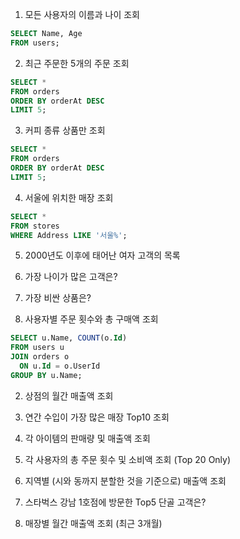 1. 모든 사용자의 이름과 나이 조회

```sql
SELECT Name, Age
FROM users;
```

2. 최근 주문한 5개의 주문 조회

```sql
SELECT *
FROM orders
ORDER BY orderAt DESC
LIMIT 5;
```

3. 커피 종류 상품만 조회

```sql
SELECT *
FROM orders
ORDER BY orderAt DESC
LIMIT 5;
```

4. 서울에 위치한 매장 조회

```sql
SELECT *
FROM stores
WHERE Address LIKE '서울%';
```

5. 2000년도 이후에 태어난 여자 고객의 목록
6. 가장 나이가 많은 고객은?
7. 가장 비싼 상품은?

8. 사용자별 주문 횟수와 총 구매액 조회

```sql
SELECT u.Name, COUNT(o.Id)
FROM users u
JOIN orders o
  ON u.Id = o.UserId
GROUP BY u.Name;
```

2. 상점의 월간 매출액 조회

3. 연간 수입이 가장 많은 매장 Top10 조회
4. 각 아이템의 판매량 및 매출액 조회
5. 각 사용자의 총 주문 횟수 및 소비액 조회 (Top 20 Only)
6. 지역별 (시와 동까지 분할한 것을 기준으로) 매출액 조회
7. 스타벅스 강남 1호점에 방문한 Top5 단골 고객은?
8. 매장별 월간 매출액 조회 (최근 3개월)

